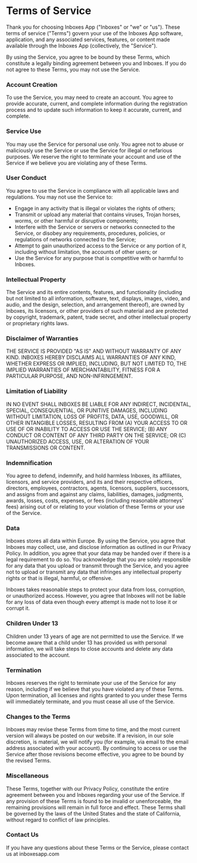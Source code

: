 # Terms of Service 

Thank you for choosing Inboxes App ("Inboxes" or "we" or "us"). These terms of service ("Terms") govern your use of the Inboxes App software, application, and any associated services, features, or content made available through the Inboxes App (collectively, the "Service").

By using the Service, you agree to be bound by these Terms, which constitute a legally binding agreement between you and Inboxes. If you do not agree to these Terms, you may not use the Service.

### Account Creation
To use the Service, you may need to create an account. You agree to provide accurate, current, and complete information during the registration process and to update such information to keep it accurate, current, and complete.

### Service Use
You may use the Service for personal use only. You agree not to abuse or maliciously use the Service or use the Service for illegal or nefarious purposes. We reserve the right to terminate your account and use of the Service if we believe you are violating any of these Terms.

### User Conduct
You agree to use the Service in compliance with all applicable laws and regulations. You may not use the Service to:

- Engage in any activity that is illegal or violates the rights of others;
- Transmit or upload any material that contains viruses, Trojan horses, worms, or other harmful or disruptive components;
- Interfere with the Service or servers or networks connected to the Service, or disobey any requirements, procedures, policies, or regulations of networks connected to the Service;
- Attempt to gain unauthorized access to the Service or any portion of it, including without limitation, the accounts of other users; or
- Use the Service for any purpose that is competitive with or harmful to Inboxes.

### Intellectual Property
The Service and its entire contents, features, and functionality (including but not limited to all information, software, text, displays, images, video, and audio, and the design, selection, and arrangement thereof), are owned by Inboxes, its licensors, or other providers of such material and are protected by copyright, trademark, patent, trade secret, and other intellectual property or proprietary rights laws.

### Disclaimer of Warranties
THE SERVICE IS PROVIDED "AS IS" AND WITHOUT WARRANTY OF ANY KIND. INBOXES HEREBY DISCLAIMS ALL WARRANTIES OF ANY KIND, WHETHER EXPRESS OR IMPLIED, INCLUDING, BUT NOT LIMITED TO, THE IMPLIED WARRANTIES OF MERCHANTABILITY, FITNESS FOR A PARTICULAR PURPOSE, AND NON-INFRINGEMENT.

### Limitation of Liability
IN NO EVENT SHALL INBOXES BE LIABLE FOR ANY INDIRECT, INCIDENTAL, SPECIAL, CONSEQUENTIAL, OR PUNITIVE DAMAGES, INCLUDING WITHOUT LIMITATION, LOSS OF PROFITS, DATA, USE, GOODWILL, OR OTHER INTANGIBLE LOSSES, RESULTING FROM (A) YOUR ACCESS TO OR USE OF OR INABILITY TO ACCESS OR USE THE SERVICE; (B) ANY CONDUCT OR CONTENT OF ANY THIRD PARTY ON THE SERVICE; OR (C) UNAUTHORIZED ACCESS, USE, OR ALTERATION OF YOUR TRANSMISSIONS OR CONTENT.

### Indemnification
You agree to defend, indemnify, and hold harmless Inboxes, its affiliates, licensors, and service providers, and its and their respective officers, directors, employees, contractors, agents, licensors, suppliers, successors, and assigns from and against any claims, liabilities, damages, judgments, awards, losses, costs, expenses, or fees (including reasonable attorneys' fees) arising out of or relating to your violation of these Terms or your use of the Service.

### Data
Inboxes stores all data within Europe. By using the Service, you agree that Inboxes may collect, use, and disclose information as outlined in our Privacy Policy. In addition, you agree that your data may be handed over if there is a legal requirement to do so. You acknowledge that you are solely responsible for any data that you upload or transmit through the Service, and you agree not to upload or transmit any data that infringes any intellectual property rights or that is illegal, harmful, or offensive.

Inboxes takes reasonable steps to protect your data from loss, corruption, or unauthorized access. However, you agree that Inboxes will not be liable for any loss of data even though every attempt is made not to lose it or corrupt it.

### Children Under 13
Children under 13 years of age are not permitted to use the Service. If we become aware that a child under 13 has provided us with personal information, we will take steps to close accounts and delete any data associated to the account.

### Termination
Inboxes reserves the right to terminate your use of the Service for any reason, including if we believe that you have violated any of these Terms. Upon termination, all licenses and rights granted to you under these Terms will immediately terminate, and you must cease all use of the Service.

### Changes to the Terms
Inboxes may revise these Terms from time to time, and the most current version will always be posted on our website. If a revision, in our sole discretion, is material, we will notify you (for example, via email to the email address associated with your account). By continuing to access or use the Service after those revisions become effective, you agree to be bound by the revised Terms.

### Miscellaneous
These Terms, together with our Privacy Policy, constitute the entire agreement between you and Inboxes regarding your use of the Service. If any provision of these Terms is found to be invalid or unenforceable, the remaining provisions will remain in full force and effect. These Terms shall be governed by the laws of the United States and the state of California, without regard to conflict of law principles.

### Contact Us
If you have any questions about these Terms or the Service, please contact us at inboxesapp.com